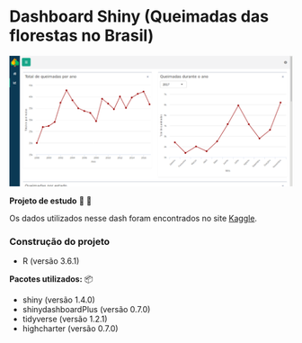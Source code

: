 # Dashboard Shiny (Queimadas das florestas no Brasil)

![Dash](www/img/dash.png)

**Projeto de estudo** :book: :pencil:

Os dados utilizados nesse dash foram encontrados no site [Kaggle](https://www.kaggle.com/gustavomodelli/forest-fires-in-brazil).

### Construção do projeto

* R (versão 3.6.1)

**Pacotes utilizados:** :package:

* shiny (versão 1.4.0)
* shinydashboardPlus (versão 0.7.0)
* tidyverse (versão 1.2.1)
* highcharter (versão 0.7.0)